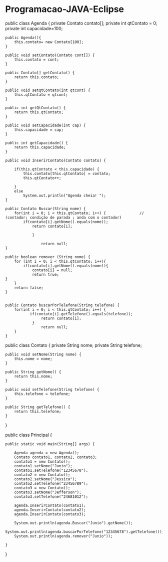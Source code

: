 # Programacao-JAVA-Eclipse
  public class Agenda {
	private Contato contato[];
	private int qtContato = 0;
	private int capacidade=100;
		
	public Agenda(){
		this.contato= new Contato[100];
	}

	public void setContato(Contato cont[]) {
		this.contato = cont;
	}
	
	public Contato[] getContato() {
		return this.contato;
	}
	
	public void setqtContato(int qtcont) {
		this.qtContato = qtcont;
	}
	
	public int getQtContato() {
		return this.qtContato;
	}
	
	public void setCapacidade(int cap) {
		this.capacidade = cap;
	}

	public int getCapacidade() {
		return this.capacidade;
	}

	public void InserirContato(Contato contato) {
		
		if(this.qtContato < this.capacidade) {
			this.contato[this.qtContato] = contato;
			this.qtContato++;
			
		}
		else
			System.out.println("Agenda cheia! ");
	}
	
	public Contato Buscar(String nome) {
		for(int i = 0; i < this.qtContato; i++) {	            // (contador; condição de parada ; anda com o contador)
			if(contato[i].getNome().equals(nome));  	
				return contato[i];
	            	
	            }
	            
	            	return null;
	}
	
	public boolean remover (String nome) {
		for (int i = 0; i < this.qtContato; i++){
	  		if(contato[i].getNome().equals(nome)){
	  			contato[i] = null;
	  			return true;
	}
		}
		return false;
	}
	
	
	public Contato buscarPorTelefone(String telefone) {
		for(int i = 0; i < this.qtContato; i++) {	            
	           if(contato[i].getTelefone().equals(telefone));
	            	return contato[i];
	            }
	             	return null;
		}
	}
	
public class Contato {
	private String nome;
	private String telefone;

	
	public void setNome(String nome) {
		this.nome = nome;
	}
	
	public String getNome() {
		return this.nome;
	}
	
	public void setTelefone(String telefone) {
		this.telefone = telefone;
	}
	
	public String getTelefone() {
		return this.telefone;
	}
}

public class Principal {

	public static void main(String[] args) {
		
		Agenda agenda = new Agenda();
		Contato contato1, contato2, contato3;
		contato1 = new Contato();
		contato1.setNome("Junio");
		contato1.setTelefone("12345678");
		contato2 = new Contato();
		contato2.setNome("Jessica");
		contato2.setTelefone("23456789");
		contato3 = new Contato();
		contato3.setNome("Jefferson");
		contato3.setTelefone("24681012");
		
		agenda.InserirContato(contato1);
		agenda.InserirContato(contato2);
		agenda.InserirContato(contato3);
		
		System.out.println(agenda.Buscar("Junio").getNome());
		System.out.println(agenda.buscarPorTelefone("12345678").getTelefone());
		System.out.println(agenda.remover("Junio"));
	
  	}

}

